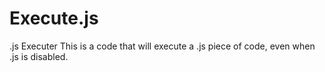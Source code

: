 # Execute.js
.js Executer
This is a code that will execute a .js piece of code, even when .js is disabled.
